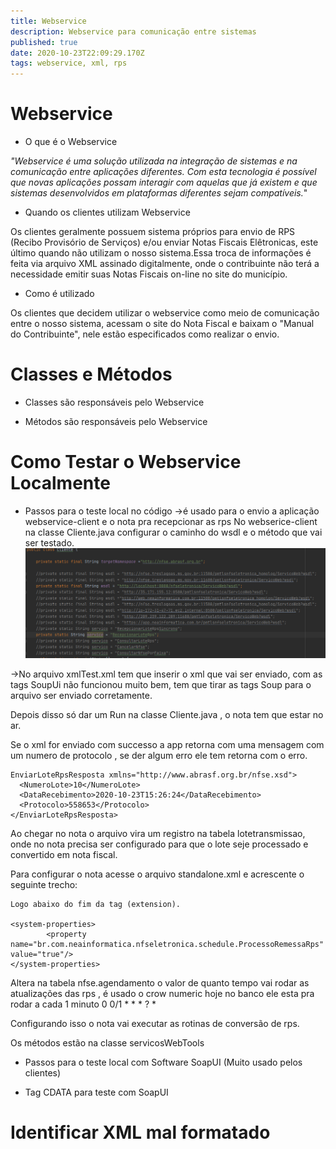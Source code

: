 ```yaml
---
title: Webservice
description: Webservice para comunicação entre sistemas
published: true
date: 2020-10-23T22:09:29.170Z
tags: webservice, xml, rps
---
```


# Webservice

*  O que é o Webservice

*"Webservice é uma solução utilizada na integração de sistemas e na comunicação entre aplicações diferentes. Com esta tecnologia é possível que novas aplicações possam interagir com aquelas que já existem e que sistemas desenvolvidos em plataformas diferentes sejam compatíveis.*" 

* Quando os clientes utilizam Webservice

Os clientes geralmente possuem sistema próprios para envio de RPS (Recibo Provisório de Serviços) e/ou enviar Notas Fiscais Elêtronicas, este último quando não utilizam o nosso sistema.Essa troca de informações é feita via arquivo XML assinado digitalmente, onde o contribuinte não terá a necessidade emitir suas Notas Fiscais on-line no site do município.

* Como é utilizado

Os clientes que decidem utilizar o webservice como meio de comunicação entre o nosso sistema, acessam o site do Nota Fiscal e baixam o "Manual do Contribuinte", nele estão especificados como realizar o envio.

# Classes e Métodos

* Classes são responsáveis pelo Webservice

* Métodos são responsáveis pelo Webservice

# Como Testar o Webservice Localmente

* Passos para o teste local no código
->é usado para o envio a aplicação webservice-client e o nota pra recepcionar as rps
  No webserice-client na classe Cliente.java configurar o caminho do wsdl e o método que vai ser testado.
  ![screenshot_19.png](/screenshot_19.png)
  
 ->No arquivo xmlTest.xml tem que inserir o xml que vai ser enviado, com as tags SoupUi não funcionou muito bem, tem que tirar as tags Soup para o arquivo ser enviado corretamente.
 
 Depois disso só dar um Run na classe Cliente.java , o nota tem que estar no ar.
 
Se o xml for enviado com successo a app retorna com uma mensagem com um numero de protocolo , se der algum erro ele tem retorna com o erro.

```
EnviarLoteRpsResposta xmlns="http://www.abrasf.org.br/nfse.xsd">
  <NumeroLote>10</NumeroLote>
  <DataRecebimento>2020-10-23T15:26:24</DataRecebimento>
  <Protocolo>558653</Protocolo>
</EnviarLoteRpsResposta>
```

Ao chegar no nota o arquivo vira um registro na tabela lotetransmissao, onde no nota precisa ser configurado para que o lote seje processado e convertido em nota fiscal.

Para configurar o nota acesse o arquivo standalone.xml e acrescente o seguinte trecho:

```
Logo abaixo do fim da tag (extension).

<system-properties>
        <property name="br.com.neainformatica.nfseletronica.schedule.ProcessoRemessaRps" value="true"/>
</system-properties>
```

Altera na tabela nfse.agendamento o valor de quanto tempo vai rodar as atualizações das rps , é usado o crow numeric 
hoje no banco ele esta pra rodar a cada 1 minuto 0 0/1 * * * ? *  

Configurando isso o nota vai executar as rotinas de conversão de rps.

Os métodos estão na classe servicosWebTools
  
  
  

* Passos para o teste local com Software SoapUI (Muito usado pelos clientes)

* Tag CDATA para teste com SoapUI

# Identificar XML mal formatado





